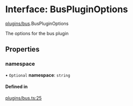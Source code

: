 # Interface: BusPluginOptions

[plugins/bus](../modules/plugins_bus.md).BusPluginOptions

The options for the bus plugin

## Properties

### <a id="namespace" name="namespace"></a> namespace

• `Optional` **namespace**: `string`

#### Defined in

[plugins/bus.ts:25](https://github.com/jakguru/vueprint/blob/cca61f2/plugins/bus.ts#L25)
